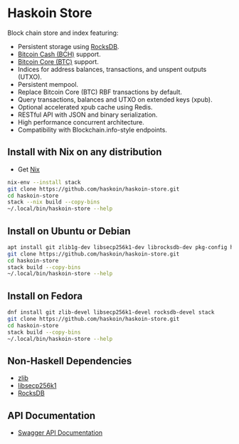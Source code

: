 # Haskoin Store

Block chain store and index featuring:

- Persistent storage using [RocksDB](https://rocksdb.org/).
- [Bitcoin Cash (BCH)](https://www.bitcoincash.org/) support.
- [Bitcoin Core (BTC)](https://bitcoin.org/) support.
- Indices for address balances, transactions, and unspent outputs (UTXO).
- Persistent mempool.
- Replace Bitcoin Core (BTC) RBF transactions by default.
- Query transactions, balances and UTXO on extended keys (xpub).
- Optional accelerated xpub cache using Redis.
- RESTful API with JSON and binary serialization.
- High performance concurrent architecture.
- Compatibility with Blockchain.info-style endpoints.

## Install with Nix on any distribution

* Get [Nix](https://nixos.org/nix/)

```sh
nix-env --install stack
git clone https://github.com/haskoin/haskoin-store.git
cd haskoin-store
stack --nix build --copy-bins
~/.local/bin/haskoin-store --help
```

## Install on Ubuntu or Debian

```sh
apt install git zlib1g-dev libsecp256k1-dev librocksdb-dev pkg-config haskell-stack
git clone https://github.com/haskoin/haskoin-store.git
cd haskoin-store
stack build --copy-bins
~/.local/bin/haskoin-store --help
```

## Install on Fedora

```sh
dnf install git zlib-devel libsecp256k1-devel rocksdb-devel stack
git clone https://github.com/haskoin/haskoin-store.git
cd haskoin-store
stack build --copy-bins
~/.local/bin/haskoin-store --help
```

## Non-Haskell Dependencies

* [zlib](https://zlib.net/)
* [libsecp256k1](https://github.com/Bitcoin-ABC/secp256k1)
* [RocksDB](https://github.com/facebook/rocksdb)

## API Documentation

* [Swagger API Documentation](https://api.haskoin.com/)
